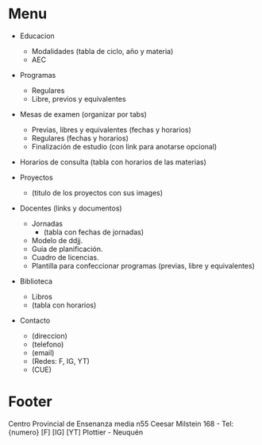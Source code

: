 # Menu

- Educacion
  - Modalidades (tabla de ciclo, año y materia)
  - AEC
- Programas
  - Regulares
  - Libre, previos y equivalentes
- Mesas de examen (organizar por tabs)
  - Previas, libres y equivalentes (fechas y horarios)
  - Regulares (fechas y horarios)
  - Finalización de estudio (con link para anotarse opcional)
- Horarios de consulta (tabla con horarios de las materias)
- Proyectos
  - (titulo de los proyectos con sus images)
- Docentes (links y documentos)
  - Jornadas
    - (tabla con fechas de jornadas)
  - Modelo de ddjj.
  - Guía de planificación.
  - Cuadro de licencias.
  - Plantilla para confeccionar programas (previas, libre y equivalentes)
- Biblioteca

  - Libros
  - (tabla con horarios)

- Contacto
  - (direccion)
  - (telefono)
  - (email)
  - (Redes: F, IG, YT)
  - (CUE)

# Footer

Centro Provincial de Ensenanza media n55
Ceesar Milstein 168 - Tel: {numero}
[F] [IG] [YT]
Plottier - Neuquén
